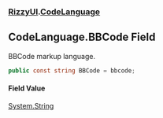 ### [RizzyUI](RizzyUI 'RizzyUI').[CodeLanguage](RizzyUI.CodeLanguage 'RizzyUI.CodeLanguage')

## CodeLanguage.BBCode Field

BBCode markup language.

```csharp
public const string BBCode = bbcode;
```

#### Field Value
[System.String](https://docs.microsoft.com/en-us/dotnet/api/System.String 'System.String')